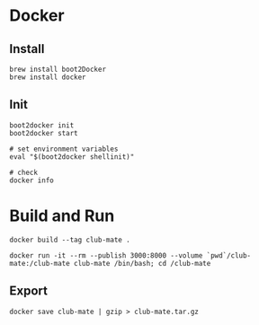 # Docker

## Install
```
brew install boot2Docker
brew install docker
```

## Init

```
boot2docker init
boot2docker start

# set environment variables
eval "$(boot2docker shellinit)"

# check
docker info
```

# Build and Run

```
docker build --tag club-mate .
```

```
docker run -it --rm --publish 3000:8000 --volume `pwd`/club-mate:/club-mate club-mate /bin/bash; cd /club-mate
```

## Export
```
docker save club-mate | gzip > club-mate.tar.gz
```

